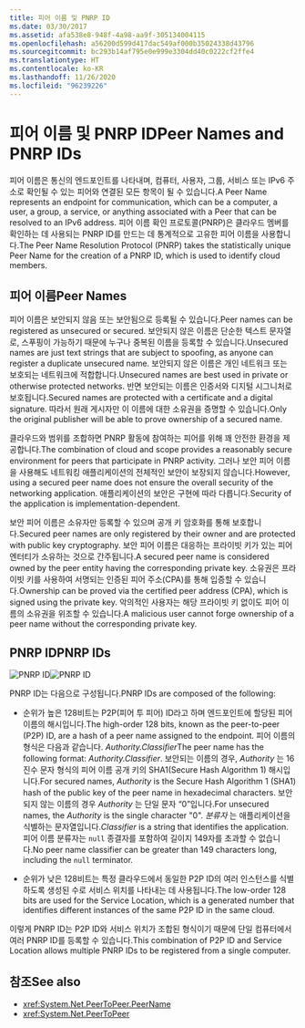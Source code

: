 ```yaml
---
title: 피어 이름 및 PNRP ID
ms.date: 03/30/2017
ms.assetid: afa538e8-948f-4a98-aa9f-305134004115
ms.openlocfilehash: a56200d599d417dac549af000b35024338d43796
ms.sourcegitcommit: bc293b14af795e0e999e3304dd40c0222cf2ffe4
ms.translationtype: HT
ms.contentlocale: ko-KR
ms.lasthandoff: 11/26/2020
ms.locfileid: "96239226"
---
```

# <a name="peer-names-and-pnrp-ids"></a><span data-ttu-id="5980b-102">피어 이름 및 PNRP ID</span><span class="sxs-lookup"><span data-stu-id="5980b-102">Peer Names and PNRP IDs</span></span>

<span data-ttu-id="5980b-103">피어 이름은 통신의 엔드포인트를 나타내며, 컴퓨터, 사용자, 그룹, 서비스 또는 IPv6 주소로 확인될 수 있는 피어와 연결된 모든 항목이 될 수 있습니다.</span><span class="sxs-lookup"><span data-stu-id="5980b-103">A Peer Name represents an endpoint for communication, which can be a computer, a user, a group, a service, or anything associated with a Peer that can be resolved to an IPv6 address.</span></span> <span data-ttu-id="5980b-104">피어 이름 확인 프로토콜(PNRP)은 클라우드 멤버를 확인하는 데 사용되는 PNRP ID를 만드는 데 통계적으로 고유한 피어 이름을 사용합니다.</span><span class="sxs-lookup"><span data-stu-id="5980b-104">The Peer Name Resolution Protocol (PNRP) takes the statistically unique Peer Name for the creation of a PNRP ID, which is used to identify cloud members.</span></span>  
  
## <a name="peer-names"></a><span data-ttu-id="5980b-105">피어 이름</span><span class="sxs-lookup"><span data-stu-id="5980b-105">Peer Names</span></span>  

 <span data-ttu-id="5980b-106">피어 이름은 보안되지 않음 또는 보안됨으로 등록될 수 있습니다.</span><span class="sxs-lookup"><span data-stu-id="5980b-106">Peer names can be registered as unsecured or secured.</span></span> <span data-ttu-id="5980b-107">보안되지 않은 이름은 단순한 텍스트 문자열로, 스푸핑이 가능하기 때문에 누구나 중복된 이름을 등록할 수 있습니다.</span><span class="sxs-lookup"><span data-stu-id="5980b-107">Unsecured names are just text strings that are subject to spoofing, as anyone can register a duplicate unsecured name.</span></span> <span data-ttu-id="5980b-108">보안되지 않은 이름은 개인 네트워크 또는 보호되는 네트워크에 적합합니다.</span><span class="sxs-lookup"><span data-stu-id="5980b-108">Unsecured names are best used in private or otherwise protected networks.</span></span> <span data-ttu-id="5980b-109">반면 보안되는 이름은 인증서와 디지털 시그니처로 보호됩니다.</span><span class="sxs-lookup"><span data-stu-id="5980b-109">Secured names are protected with a certificate and a digital signature.</span></span> <span data-ttu-id="5980b-110">따라서 원래 게시자만 이 이름에 대한 소유권을 증명할 수 있습니다.</span><span class="sxs-lookup"><span data-stu-id="5980b-110">Only the original publisher will be able to prove ownership of a secured name.</span></span>  
  
 <span data-ttu-id="5980b-111">클라우드와 범위를 조합하면 PNRP 활동에 참여하는 피어를 위해 꽤 안전한 환경을 제공합니다.</span><span class="sxs-lookup"><span data-stu-id="5980b-111">The combination of cloud and scope provides a reasonably secure environment for peers that participate in PNRP activity.</span></span> <span data-ttu-id="5980b-112">그러나 보안 피어 이름을 사용해도 네트워킹 애플리케이션의 전체적인 보안이 보장되지 않습니다.</span><span class="sxs-lookup"><span data-stu-id="5980b-112">However, using a secured peer name does not ensure the overall security of the networking application.</span></span> <span data-ttu-id="5980b-113">애플리케이션의 보안은 구현에 따라 다릅니다.</span><span class="sxs-lookup"><span data-stu-id="5980b-113">Security of the application is implementation-dependent.</span></span>  
  
 <span data-ttu-id="5980b-114">보안 피어 이름은 소유자만 등록할 수 있으며 공개 키 암호화를 통해 보호합니다.</span><span class="sxs-lookup"><span data-stu-id="5980b-114">Secured peer names are only registered by their owner and are protected with public key cryptography.</span></span> <span data-ttu-id="5980b-115">보안 피어 이름은 대응하는 프라이빗 키가 있는 피어 엔터티가 소유하는 것으로 간주됩니다.</span><span class="sxs-lookup"><span data-stu-id="5980b-115">A secured peer name is considered owned by the peer entity having the corresponding private key.</span></span> <span data-ttu-id="5980b-116">소유권은 프라이빗 키를 사용하여 서명되는 인증된 피어 주소(CPA)를 통해 입증할 수 있습니다.</span><span class="sxs-lookup"><span data-stu-id="5980b-116">Ownership can be proved via the certified peer address (CPA), which is signed using the private key.</span></span> <span data-ttu-id="5980b-117">악의적인 사용자는 해당 프라이빗 키 없이도 피어 이름의 소유권을 위조할 수 있습니다.</span><span class="sxs-lookup"><span data-stu-id="5980b-117">A malicious user cannot forge ownership of a peer name without the corresponding private key.</span></span>  
  
## <a name="pnrp-ids"></a><span data-ttu-id="5980b-118">PNRP ID</span><span class="sxs-lookup"><span data-stu-id="5980b-118">PNRP IDs</span></span>  

 <span data-ttu-id="5980b-119">![PNRP ID](./media/fdc9e8a0-4a1c-488d-a019-bc3a1973220c.gif "fdc9e8a0-4a1c-488d-a019-bc3a1973220c")</span><span class="sxs-lookup"><span data-stu-id="5980b-119">![PNRP ID](./media/fdc9e8a0-4a1c-488d-a019-bc3a1973220c.gif "fdc9e8a0-4a1c-488d-a019-bc3a1973220c")</span></span>  
  
 <span data-ttu-id="5980b-120">PNRP ID는 다음으로 구성됩니다.</span><span class="sxs-lookup"><span data-stu-id="5980b-120">PNRP IDs are composed of the following:</span></span>  
  
- <span data-ttu-id="5980b-121">순위가 높은 128비트는 P2P(피어 투 피어) ID라고 하며 엔드포인트에 할당된 피어 이름의 해시입니다.</span><span class="sxs-lookup"><span data-stu-id="5980b-121">The high-order 128 bits, known as the peer-to-peer (P2P) ID, are a hash of a peer name assigned to the endpoint.</span></span> <span data-ttu-id="5980b-122">피어 이름의 형식은 다음과 같습니다. *Authority.Classifier*</span><span class="sxs-lookup"><span data-stu-id="5980b-122">The peer name has the following format: *Authority.Classifier*.</span></span> <span data-ttu-id="5980b-123">보안되는 이름의 경우, *Authority* 는 16진수 문자 형식의 피어 이름 공개 키의 SHA1(Secure Hash Algorithm 1) 해시입니다.</span><span class="sxs-lookup"><span data-stu-id="5980b-123">For secured names, *Authority* is the Secure Hash Algorithm 1 (SHA1) hash of the public key of the peer name in hexadecimal characters.</span></span> <span data-ttu-id="5980b-124">보안되지 않는 이름의 경우 *Authority* 는 단일 문자 “0”입니다.</span><span class="sxs-lookup"><span data-stu-id="5980b-124">For unsecured names, the *Authority* is the single character "0".</span></span> <span data-ttu-id="5980b-125">*분류자* 는 애플리케이션을 식별하는 문자열입니다.</span><span class="sxs-lookup"><span data-stu-id="5980b-125">*Classifier* is a string that identifies the application.</span></span> <span data-ttu-id="5980b-126">피어 이름 분류자는 `null` 종결자를 포함하여 길이지 149자를 초과할 수 없습니다.</span><span class="sxs-lookup"><span data-stu-id="5980b-126">No peer name classifier can be greater than 149 characters long, including the `null` terminator.</span></span>  
  
- <span data-ttu-id="5980b-127">순위가 낮은 128비트는 특정 클라우드에서 동일한 P2P ID의 여러 인스턴스를 식별하도록 생성된 수로 서비스 위치를 나타내는 데 사용됩니다.</span><span class="sxs-lookup"><span data-stu-id="5980b-127">The low-order 128 bits are used for the Service Location, which is a generated number that identifies different instances of the same P2P ID in the same cloud.</span></span>  
  
 <span data-ttu-id="5980b-128">이렇게 PNRP ID는 P2P ID와 서비스 위치가 조합된 형식이기 때문에 단일 컴퓨터에서 여러 PNRP ID를 등록할 수 있습니다.</span><span class="sxs-lookup"><span data-stu-id="5980b-128">This combination of P2P ID and Service Location allows multiple PNRP IDs to be registered from a single computer.</span></span>  
  
## <a name="see-also"></a><span data-ttu-id="5980b-129">참조</span><span class="sxs-lookup"><span data-stu-id="5980b-129">See also</span></span>

- <xref:System.Net.PeerToPeer.PeerName>
- <xref:System.Net.PeerToPeer>
